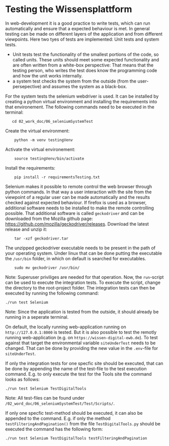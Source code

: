 # Testing the Wissensplattform
In web-development it is a good practice to write tests, which can run automatically and ensure that a expected behaviour is met. 
In general testing can be made on different layers of the application and from different viewpoints. Here two tyes of tests are implemented: Unit tests and system tests. 

 - Unit tests test the functionality of the smallest portions of the code, so called units. These units should meet some expected functionality and are often written from a white-box perspective: That means that the testing person, who writes the test does know the programming code and how the unit works internally.
 - a system test checks the system from the outside (from the user-persepective) and assumes the system as a black-box. 

 For the system tests the selenium webdriver is used. It can be installed by creating a python virtual environment and installing the requirements into that environement. The following commands need to be executed in the terminal:
```
   cd 02_work_doc/06_seleniumSystemTest
```
Create the virtual environment:
```
    python -m venv testingVenv
```
Activate the virtual environement:
```
    source testingVenv/bin/activate
```
Install the requirements:
```
    pip install -r requirementsTesting.txt
```

Selenium makes it possible to remote control the web browser through python commands. In that way a user interaction with the site from the viewpoint of a regular user can be made automatically and the results checked against expected behaviour.
If firefox is used as a browser, additional software needs to be installed to make the remote controlling possible. That additional software is called `geckodriver` and can be downloaded from the Mozilla github page: https://github.com/mozilla/geckodriver/releases. Download the latest release and unzip it:
```
    tar -xzf geckodriver.tar
```
The unzipped geckodriver executable needs to be present in the path of your operating system. Under linux that can be done putting the executable the `/usr/bin` folder, in which on default is searched for executables.
```
    sudo mv geckodriver /usr/bin/
```
Note: Superuser priviliges are needed for that operation.
Now, the `run`-script can be used to execute the integration tests. To execute the script, change the directory to the root-project folder. The integration tests can then be executed by running the following command:
```shell
./run test Selenium
```
Note: Since the application is tested from the outside, it should already be running in a seperate terminal.

On default, the locally running web-application running on `http://127.0.0.1:8000` is tested. But it is also possible to test the remotly running web-application (e.g. on `https://wissen-digital-ewb.de`). To test against that target the environmental variable `siteUnderTest` needs to be changed. That can be done by providing the new value in the `.env`-file for `siteUnderTest`. 

If only the integration tests for one specfic site should be executed, that can be done by appending the name of the test-file to the test execution command. E.g. to only execute the test for the Tools site the command looks as follows:
```shell
./run test Selenium TestDigitalTools
```
Note: All test-files can be found under `/02_word_doc/06_seleniumSystemTest/Test/Scripts/`.

If only one specfic test-method should be executed, it can also be appended to the command. E.g. if only the method `testFilteringAndPagination()` from the file `TestDigitalTools.py` should be executed the command has the following form:
```shell
./run test Selenium TestDigitalTools testFilteringAndPagination 
```

